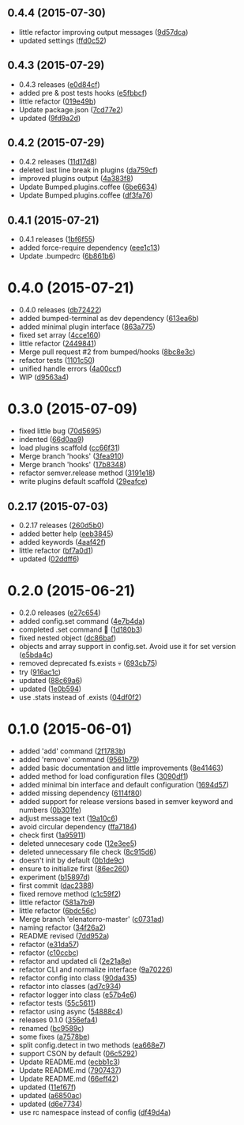 <a name="0.4.4"></a>
## 0.4.4 (2015-07-30)


* little refactor improving output messages
 ([9d57dca](https://github.com/bumped/bumped/commit/9d57dca))
* updated settings
 ([ffd0c52](https://github.com/bumped/bumped/commit/ffd0c52))



<a name="0.4.3"></a>
## 0.4.3 (2015-07-29)


* 0.4.3 releases
 ([e0d84cf](https://github.com/bumped/bumped/commit/e0d84cf))
* added pre & post tests hooks
 ([e5fbbcf](https://github.com/bumped/bumped/commit/e5fbbcf))
* little refactor
 ([019e49b](https://github.com/bumped/bumped/commit/019e49b))
* Update package.json
 ([7cd77e2](https://github.com/bumped/bumped/commit/7cd77e2))
* updated
 ([9fd9a2d](https://github.com/bumped/bumped/commit/9fd9a2d))



<a name="0.4.2"></a>
## 0.4.2 (2015-07-29)


* 0.4.2 releases
 ([11d17d8](https://github.com/bumped/bumped/commit/11d17d8))
* deleted last line break in plugins
 ([da759cf](https://github.com/bumped/bumped/commit/da759cf))
* improved plugins output
 ([4a383f8](https://github.com/bumped/bumped/commit/4a383f8))
* Update Bumped.plugins.coffee
 ([6be6634](https://github.com/bumped/bumped/commit/6be6634))
* Update Bumped.plugins.coffee
 ([df3fa76](https://github.com/bumped/bumped/commit/df3fa76))



<a name="0.4.1"></a>
## 0.4.1 (2015-07-21)


* 0.4.1 releases
 ([1bf6f55](https://github.com/bumped/bumped/commit/1bf6f55))
* added force-require dependency
 ([eee1c13](https://github.com/bumped/bumped/commit/eee1c13))
* Update .bumpedrc
 ([6b861b6](https://github.com/bumped/bumped/commit/6b861b6))



<a name="0.4.0"></a>
# 0.4.0 (2015-07-21)


* 0.4.0 releases
 ([db72422](https://github.com/bumped/bumped/commit/db72422))
* added bumped-terminal as dev dependency
 ([613ea6b](https://github.com/bumped/bumped/commit/613ea6b))
* added minimal plugin interface
 ([863a775](https://github.com/bumped/bumped/commit/863a775))
* fixed set array
 ([4cce160](https://github.com/bumped/bumped/commit/4cce160))
* little refactor
 ([2449841](https://github.com/bumped/bumped/commit/2449841))
* Merge pull request #2 from bumped/hooks
 ([8bc8e3c](https://github.com/bumped/bumped/commit/8bc8e3c))
* refactor tests
 ([1101c50](https://github.com/bumped/bumped/commit/1101c50))
* unified handle errors
 ([4a00ccf](https://github.com/bumped/bumped/commit/4a00ccf))
* WIP
 ([d9563a4](https://github.com/bumped/bumped/commit/d9563a4))



<a name="0.3.0"></a>
# 0.3.0 (2015-07-09)


* fixed little bug
 ([70d5695](https://github.com/bumped/bumped/commit/70d5695))
* indented
 ([66d0aa9](https://github.com/bumped/bumped/commit/66d0aa9))
* load plugins scaffold
 ([cc66f31](https://github.com/bumped/bumped/commit/cc66f31))
* Merge branch 'hooks'
 ([3fea910](https://github.com/bumped/bumped/commit/3fea910))
* Merge branch 'hooks'
 ([17b8348](https://github.com/bumped/bumped/commit/17b8348))
* refactor semver.release method
 ([3191e18](https://github.com/bumped/bumped/commit/3191e18))
* write plugins default scaffold
 ([29eafce](https://github.com/bumped/bumped/commit/29eafce))



<a name="0.2.17"></a>
## 0.2.17 (2015-07-03)


* 0.2.17 releases
 ([260d5b0](https://github.com/bumped/bumped/commit/260d5b0))
* added better help
 ([eeb3845](https://github.com/bumped/bumped/commit/eeb3845))
* added keywords
 ([4aaf42f](https://github.com/bumped/bumped/commit/4aaf42f))
* little refactor
 ([bf7a0d1](https://github.com/bumped/bumped/commit/bf7a0d1))
* updated
 ([02ddff6](https://github.com/bumped/bumped/commit/02ddff6))



<a name="0.2.0"></a>
# 0.2.0 (2015-06-21)


* 0.2.0 releases
 ([e27c654](https://github.com/bumped/bumped/commit/e27c654))
* added config.set command
 ([4e7b4da](https://github.com/bumped/bumped/commit/4e7b4da))
* completed .set command 💄
 ([1d180b3](https://github.com/bumped/bumped/commit/1d180b3))
* fixed nested object
 ([dc86baf](https://github.com/bumped/bumped/commit/dc86baf))
* objects and array support in config.set. Avoid use it for set version
 ([e5bda4c](https://github.com/bumped/bumped/commit/e5bda4c))
* removed deprecated fs.exists 💀
 ([693cb75](https://github.com/bumped/bumped/commit/693cb75))
* try
 ([916ac1c](https://github.com/bumped/bumped/commit/916ac1c))
* updated
 ([88c69a6](https://github.com/bumped/bumped/commit/88c69a6))
* updated
 ([1e0b594](https://github.com/bumped/bumped/commit/1e0b594))
* use .stats instead of .exists
 ([04df0f2](https://github.com/bumped/bumped/commit/04df0f2))



<a name="0.1.0"></a>
# 0.1.0 (2015-06-01)


* added 'add' command
 ([2f1783b](https://github.com/bumped/bumped/commit/2f1783b))
* added 'remove' command
 ([9561b79](https://github.com/bumped/bumped/commit/9561b79))
* added basic documentation and little improvements
 ([8e41463](https://github.com/bumped/bumped/commit/8e41463))
* added method for load configuration files
 ([3090df1](https://github.com/bumped/bumped/commit/3090df1))
* added minimal bin interface and default configuration
 ([1694d57](https://github.com/bumped/bumped/commit/1694d57))
* added missing dependency
 ([6114f80](https://github.com/bumped/bumped/commit/6114f80))
* added support for release versions based in semver keyword and numbers
 ([0b301fe](https://github.com/bumped/bumped/commit/0b301fe))
* adjust message text
 ([19a10c6](https://github.com/bumped/bumped/commit/19a10c6))
* avoid circular dependency
 ([ffa7184](https://github.com/bumped/bumped/commit/ffa7184))
* check first
 ([1a95911](https://github.com/bumped/bumped/commit/1a95911))
* deleted unnecesary code
 ([12e3ee5](https://github.com/bumped/bumped/commit/12e3ee5))
* deleted unnecessary file check
 ([8c915d6](https://github.com/bumped/bumped/commit/8c915d6))
* doesn't init by default
 ([0b1de9c](https://github.com/bumped/bumped/commit/0b1de9c))
* ensure to initialize first
 ([86ec260](https://github.com/bumped/bumped/commit/86ec260))
* experiment
 ([b15897d](https://github.com/bumped/bumped/commit/b15897d))
* first commit
 ([dac2388](https://github.com/bumped/bumped/commit/dac2388))
* fixed remove method
 ([c1c59f2](https://github.com/bumped/bumped/commit/c1c59f2))
* little refactor
 ([581a7b9](https://github.com/bumped/bumped/commit/581a7b9))
* little refactor
 ([6bdc56c](https://github.com/bumped/bumped/commit/6bdc56c))
* Merge branch 'elenatorro-master'
 ([c0731ad](https://github.com/bumped/bumped/commit/c0731ad))
* naming refactor
 ([34f26a2](https://github.com/bumped/bumped/commit/34f26a2))
* README revised
 ([7dd952a](https://github.com/bumped/bumped/commit/7dd952a))
* refactor
 ([e31da57](https://github.com/bumped/bumped/commit/e31da57))
* refactor
 ([c10ccbc](https://github.com/bumped/bumped/commit/c10ccbc))
* refactor and updated cli
 ([2e21a8e](https://github.com/bumped/bumped/commit/2e21a8e))
* refactor CLI and normalize interface
 ([9a70226](https://github.com/bumped/bumped/commit/9a70226))
* refactor config into class
 ([90da435](https://github.com/bumped/bumped/commit/90da435))
* refactor into classes
 ([ad7c934](https://github.com/bumped/bumped/commit/ad7c934))
* refactor logger into class
 ([e57b4e6](https://github.com/bumped/bumped/commit/e57b4e6))
* refactor tests
 ([55c5611](https://github.com/bumped/bumped/commit/55c5611))
* refactor using async
 ([54888c4](https://github.com/bumped/bumped/commit/54888c4))
* releases 0.1.0
 ([356efa4](https://github.com/bumped/bumped/commit/356efa4))
* renamed
 ([bc9589c](https://github.com/bumped/bumped/commit/bc9589c))
* some fixes
 ([a7578be](https://github.com/bumped/bumped/commit/a7578be))
* split config.detect in two methods
 ([ea668e7](https://github.com/bumped/bumped/commit/ea668e7))
* support CSON by default
 ([06c5292](https://github.com/bumped/bumped/commit/06c5292))
* Update README.md
 ([ecbb1c3](https://github.com/bumped/bumped/commit/ecbb1c3))
* Update README.md
 ([7907437](https://github.com/bumped/bumped/commit/7907437))
* Update README.md
 ([66eff42](https://github.com/bumped/bumped/commit/66eff42))
* updated
 ([11ef67f](https://github.com/bumped/bumped/commit/11ef67f))
* updated
 ([a6850ac](https://github.com/bumped/bumped/commit/a6850ac))
* updated
 ([d6e7734](https://github.com/bumped/bumped/commit/d6e7734))
* use rc namespace instead of config
 ([df49d4a](https://github.com/bumped/bumped/commit/df49d4a))



